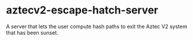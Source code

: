 # aztecv2-escape-hatch-server
A server that lets the user compute hash paths to exit the Aztec V2 system that has been sunset.
